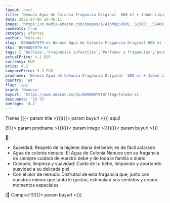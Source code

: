 ```yaml
---
layout: post
title: 'Nenuco Agua de Colonia Fragancia Original  600 ml + Jabón Líquido Suave con Aloe Vera  750 ml'
date: 2022-07-06 20:46:11
image: 'https://m.media-amazon.com/images/I/41bM9pSOKdL._SL500_._SL400_.jpg'
comments: true
category: ofertas
author: 'tole.es'
slug: 'B09WWDY9T9-es Nenuco Agua de Colonia Fragancia Original 600 ml + Jabón...'
sku: 'B09WWDY9T9-es'
tags: [ 'Belleza','Fragancias infantiles','Perfumes y fragancias','nenuco','🇪🇸', ]
actualPrice: 4.2 EUR
currency: EUR
price: 4.2
comparePrice: 5.3 EUR
prodname: 'Nenuco Agua de Colonia Fragancia Original  600 ml + Jabón Líquido Suave con Aloe Vera  750 ml'
country: 'es'
flag: '🇪🇸'
brand: 'Nenuco'
buyurl: 'https://www.amazon.es/dp/B09WWDY9T9/?tag=tolees-21'
descuento: '20.75'
average: '4.2'
---
```


Tienes [{{< param title >}}]({{< param buyurl >}}) aqui!

[![{{< param prodname >}}]({{< param image >}})]({{< param buyurl >}})

🔎:

- Suavidad: Respeto de la higiene diaria del bebé; es de fácil aclarado
- Agua de colonia nenuco: El Agua de Colonia Nenuco con su fragancia de siempre cuidará de vuestro bebé y de toda la familia a diario
- Cuidado, limpieza y suavidad: Cuida de tu bebé, limpiando y aportando suavidad a su delicada piel
- Con el olor de nenuco: Disfrutad de esta fragancia que, junto con vuestros mimos que tanto le gustan, estimulará sus sentidos y creará momentos especiales

[🛒 Comprar!!!]({{< param buyurl >}})
